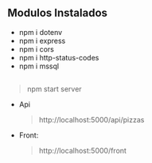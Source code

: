 
## Modulos Instalados
- npm i dotenv
- npm i express
- npm i cors
- npm i http-status-codes
- npm i mssql


##
>npm start server


- Api
    >http://localhost:5000/api/pizzas
- Front:
    >http://localhost:5000/front
